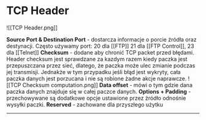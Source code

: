 # TCP Header
![[TCP Header.png]]

**Source Port & Destination Port** - dostarcza informacje o porcie źródła oraz destynacji.
Często używamy port:
20 dla [[FTP]]
21 dla [[FTP Control]], 23 dla [[Telnet]]
**Checksum** - dodane aby chronić TCP packet przed błędami. Header checksum jest sprawdzane za kazdym razem kiedy paczka jest przepuszczana przez sieć, dlatego, że paczka może ulec zmianie podczas jej transmisji. Jednakże w tym przypadku jeśli błąd jest wykryty, cała paczka danych jest porzucana i nie są robione żadne akcje naprawcze.
![[TCP Checksum computation.png]]
**Data offset** - mówi o tym gdzie dana paczka danych znajduje się w całej paczce danych.
**Options + Padding** - przechowywane są dodatkowe opcje ustawione przez źródło odnośnie wysyłki paczki. 
**Reserved** - zachowane dla przyszłego użytku
****